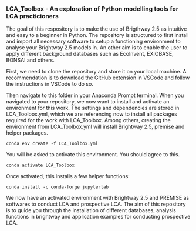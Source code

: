 ### LCA_Toolbox - An exploration of Python modelling tools for LCA practicioners

The goal of this respository is to make the use of Brigthway 2.5 as intuitive and easy to a beginner in Python. The repository is structured to first install and import all necessary software to setup a functioning environment to analyse your Brightway 2.5 models in. An other aim is to enable the user to apply different background databases such as EcoInvent, EXIOBASE, BONSAI and others. 

First, we need to clone the repository and store it on your local machine. A recommendation is to download the GitHub extension in VSCode and follow the instructions in VSCode to do so.

Then navigate to this folder in your Anaconda Prompt terminal. When you navigated to your repository, we now want to install and activate an environment for this work. The settings and dependencies are stored in LCA_Toolbox.yml, which we are referencing now to install all packages required for the work with LCA_Toolbox. Among others, creating the environment from LCA_Toolbox.yml will install Brightway 2.5, premise and helper packages.

    conda env create -f LCA_Toolbox.yml
    
You will be asked to activate this environment. You should agree to this.

    conda activate LCA_Toolbox

Once activated, this installs a few helper functions:

    conda install -c conda-forge jupyterlab

We now have an activated environment with Brightway 2.5 and PREMISE as softwares to conduct LCA and prospective LCA. The aim of this repository is to guide you through the installation of different databases, analysis functions in brightway and application examples for conducting prospective LCA.
